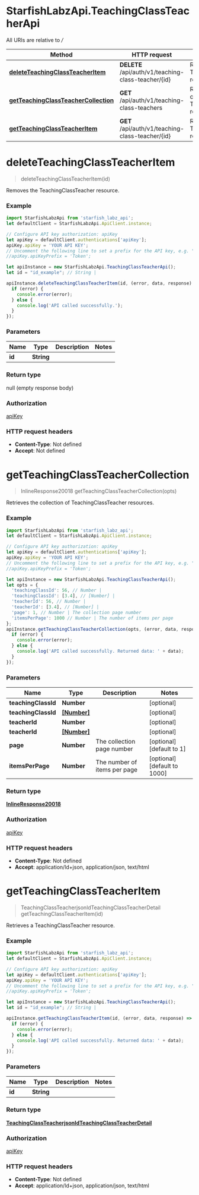 # StarfishLabzApi.TeachingClassTeacherApi

All URIs are relative to */*

Method | HTTP request | Description
------------- | ------------- | -------------
[**deleteTeachingClassTeacherItem**](TeachingClassTeacherApi.md#deleteTeachingClassTeacherItem) | **DELETE** /api/auth/v1/teaching-class-teacher/{id} | Removes the TeachingClassTeacher resource.
[**getTeachingClassTeacherCollection**](TeachingClassTeacherApi.md#getTeachingClassTeacherCollection) | **GET** /api/auth/v1/teaching-class-teachers | Retrieves the collection of TeachingClassTeacher resources.
[**getTeachingClassTeacherItem**](TeachingClassTeacherApi.md#getTeachingClassTeacherItem) | **GET** /api/auth/v1/teaching-class-teacher/{id} | Retrieves a TeachingClassTeacher resource.

<a name="deleteTeachingClassTeacherItem"></a>
# **deleteTeachingClassTeacherItem**
> deleteTeachingClassTeacherItem(id)

Removes the TeachingClassTeacher resource.

### Example
```javascript
import StarfishLabzApi from 'starfish_labz_api';
let defaultClient = StarfishLabzApi.ApiClient.instance;

// Configure API key authorization: apiKey
let apiKey = defaultClient.authentications['apiKey'];
apiKey.apiKey = 'YOUR API KEY';
// Uncomment the following line to set a prefix for the API key, e.g. "Token" (defaults to null)
//apiKey.apiKeyPrefix = 'Token';

let apiInstance = new StarfishLabzApi.TeachingClassTeacherApi();
let id = "id_example"; // String | 

apiInstance.deleteTeachingClassTeacherItem(id, (error, data, response) => {
  if (error) {
    console.error(error);
  } else {
    console.log('API called successfully.');
  }
});
```

### Parameters

Name | Type | Description  | Notes
------------- | ------------- | ------------- | -------------
 **id** | **String**|  | 

### Return type

null (empty response body)

### Authorization

[apiKey](../README.md#apiKey)

### HTTP request headers

 - **Content-Type**: Not defined
 - **Accept**: Not defined

<a name="getTeachingClassTeacherCollection"></a>
# **getTeachingClassTeacherCollection**
> InlineResponse20018 getTeachingClassTeacherCollection(opts)

Retrieves the collection of TeachingClassTeacher resources.

### Example
```javascript
import StarfishLabzApi from 'starfish_labz_api';
let defaultClient = StarfishLabzApi.ApiClient.instance;

// Configure API key authorization: apiKey
let apiKey = defaultClient.authentications['apiKey'];
apiKey.apiKey = 'YOUR API KEY';
// Uncomment the following line to set a prefix for the API key, e.g. "Token" (defaults to null)
//apiKey.apiKeyPrefix = 'Token';

let apiInstance = new StarfishLabzApi.TeachingClassTeacherApi();
let opts = { 
  'teachingClassId': 56, // Number | 
  'teachingClassId': [3.4], // [Number] | 
  'teacherId': 56, // Number | 
  'teacherId': [3.4], // [Number] | 
  'page': 1, // Number | The collection page number
  'itemsPerPage': 1000 // Number | The number of items per page
};
apiInstance.getTeachingClassTeacherCollection(opts, (error, data, response) => {
  if (error) {
    console.error(error);
  } else {
    console.log('API called successfully. Returned data: ' + data);
  }
});
```

### Parameters

Name | Type | Description  | Notes
------------- | ------------- | ------------- | -------------
 **teachingClassId** | **Number**|  | [optional] 
 **teachingClassId** | [**[Number]**](Number.md)|  | [optional] 
 **teacherId** | **Number**|  | [optional] 
 **teacherId** | [**[Number]**](Number.md)|  | [optional] 
 **page** | **Number**| The collection page number | [optional] [default to 1]
 **itemsPerPage** | **Number**| The number of items per page | [optional] [default to 1000]

### Return type

[**InlineResponse20018**](InlineResponse20018.md)

### Authorization

[apiKey](../README.md#apiKey)

### HTTP request headers

 - **Content-Type**: Not defined
 - **Accept**: application/ld+json, application/json, text/html

<a name="getTeachingClassTeacherItem"></a>
# **getTeachingClassTeacherItem**
> TeachingClassTeacherjsonldTeachingClassTeacherDetail getTeachingClassTeacherItem(id)

Retrieves a TeachingClassTeacher resource.

### Example
```javascript
import StarfishLabzApi from 'starfish_labz_api';
let defaultClient = StarfishLabzApi.ApiClient.instance;

// Configure API key authorization: apiKey
let apiKey = defaultClient.authentications['apiKey'];
apiKey.apiKey = 'YOUR API KEY';
// Uncomment the following line to set a prefix for the API key, e.g. "Token" (defaults to null)
//apiKey.apiKeyPrefix = 'Token';

let apiInstance = new StarfishLabzApi.TeachingClassTeacherApi();
let id = "id_example"; // String | 

apiInstance.getTeachingClassTeacherItem(id, (error, data, response) => {
  if (error) {
    console.error(error);
  } else {
    console.log('API called successfully. Returned data: ' + data);
  }
});
```

### Parameters

Name | Type | Description  | Notes
------------- | ------------- | ------------- | -------------
 **id** | **String**|  | 

### Return type

[**TeachingClassTeacherjsonldTeachingClassTeacherDetail**](TeachingClassTeacherjsonldTeachingClassTeacherDetail.md)

### Authorization

[apiKey](../README.md#apiKey)

### HTTP request headers

 - **Content-Type**: Not defined
 - **Accept**: application/ld+json, application/json, text/html

